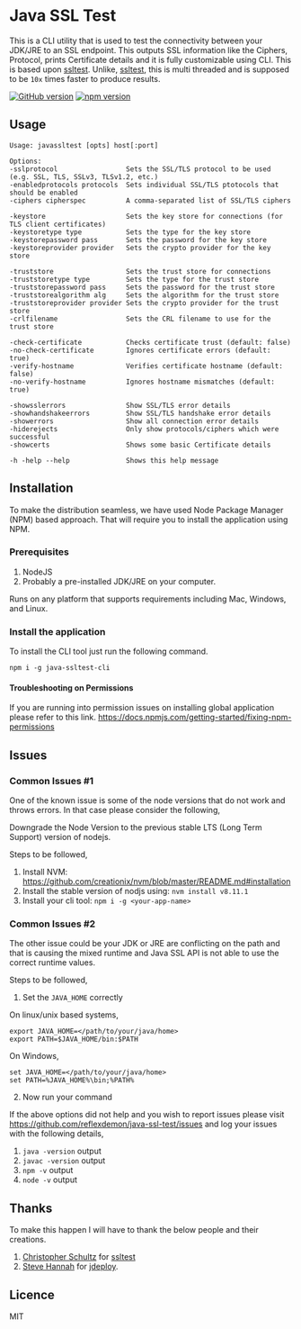
# Java SSL Test
This is a CLI utility that is used to test the connectivity between your JDK/JRE to an SSL endpoint. This outputs SSL information like the Ciphers, Protocol, prints Certificate details and it is fully customizable using CLI.
This is based upon [ssltest](https://github.com/ChristopherSchultz/ssltest). Unlike, [ssltest](https://github.com/ChristopherSchultz/ssltest), this is multi threaded and is supposed to be `10x` times faster to produce results. 


[![GitHub version](https://badge.fury.io/gh/reflexdemon%2Fjava-ssl-test.png)](http://badge.fury.io/gh/reflexdemon%2Fjava-ssl-test)
[![npm version](https://badge.fury.io/js/java-ssltest-cli.png)](http://badge.fury.io/js/java-ssltest-cli)


## Usage

```
Usage: javassltest [opts] host[:port]

Options:
-sslprotocol                 Sets the SSL/TLS protocol to be used (e.g. SSL, TLS, SSLv3, TLSv1.2, etc.)
-enabledprotocols protocols  Sets individual SSL/TLS ptotocols that should be enabled
-ciphers cipherspec          A comma-separated list of SSL/TLS ciphers

-keystore                    Sets the key store for connections (for TLS client certificates)
-keystoretype type           Sets the type for the key store
-keystorepassword pass       Sets the password for the key store
-keystoreprovider provider   Sets the crypto provider for the key store

-truststore                  Sets the trust store for connections
-truststoretype type         Sets the type for the trust store
-truststorepassword pass     Sets the password for the trust store
-truststorealgorithm alg     Sets the algorithm for the trust store
-truststoreprovider provider Sets the crypto provider for the trust store
-crlfilename                 Sets the CRL filename to use for the trust store

-check-certificate           Checks certificate trust (default: false)
-no-check-certificate        Ignores certificate errors (default: true)
-verify-hostname             Verifies certificate hostname (default: false)
-no-verify-hostname          Ignores hostname mismatches (default: true)

-showsslerrors               Show SSL/TLS error details
-showhandshakeerrors         Show SSL/TLS handshake error details
-showerrors                  Show all connection error details
-hiderejects                 Only show protocols/ciphers which were successful
-showcerts                   Shows some basic Certificate details

-h -help --help              Shows this help message

```


## Installation

To make the distribution seamless, we have used Node Package Manager (NPM) based approach. That will require you to install the application using NPM.


### Prerequisites


1. NodeJS
2. Probably a pre-installed JDK/JRE on your computer.

Runs on any platform that supports requirements including Mac, Windows, and Linux.


### Install the application

To install the CLI tool just run  the following command.

```
npm i -g java-ssltest-cli
```


#### Troubleshooting on Permissions
If you are running into permission issues on installing global application please refer to this link. https://docs.npmjs.com/getting-started/fixing-npm-permissions



## Issues

### Common Issues #1

One of the known issue is some of the node versions that do not work and throws errors. In that case please consider the following,

Downgrade the Node Version to the previous stable LTS (Long Term Support) version of nodejs.

Steps to be followed,
1. Install NVM: https://github.com/creationix/nvm/blob/master/README.md#installation
2. Install the stable version of nodjs using: `nvm install v8.11.1`
3. Install your cli tool: `npm i -g <your-app-name>`

### Common Issues #2

The other issue could be your JDK or JRE are conflicting on the path and that is causing the mixed runtime and Java SSL API is not able to use the correct runtime values.

Steps to be followed,
1. Set the `JAVA_HOME` correctly

On linux/unix based systems,

```
export JAVA_HOME=</path/to/your/java/home>
export PATH=$JAVA_HOME/bin:$PATH
```

On Windows,
```
set JAVA_HOME=</path/to/your/java/home>
set PATH=%JAVA_HOME%\bin;%PATH%
```

2. Now run your command

If the above options did not help and you wish to report issues please visit https://github.com/reflexdemon/java-ssl-test/issues and log your issues with the following details,

1. `java -version` output
2. `javac -version` output
3. `npm -v` output
4. `node -v` output

## Thanks
To make this happen I will have to thank the below people and their creations.
1. [Christopher Schultz](https://github.com/ChristopherSchultz) for [ssltest](https://github.com/ChristopherSchultz/ssltest)
2. [Steve Hannah](https://github.com/shannah) for [jdeploy](https://github.com/shannah/jdeploy).

## Licence

MIT